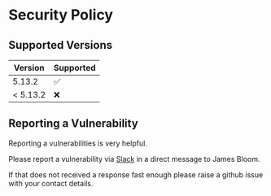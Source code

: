 # Security Policy

## Supported Versions

| Version  | Supported          |
| -------  | ------------------ |
| 5.13.2   | :white_check_mark: |
| < 5.13.2 | :x:                |

## Reporting a Vulnerability

Reporting a vulnerabilities is very helpful.

Please report a vulnerability via <a href="https://join-mock-server-slack.herokuapp.com" target="_blank">Slack</a> in a direct message to James Bloom.

If that does not received a response fast enough please raise a github issue with your contact details.
